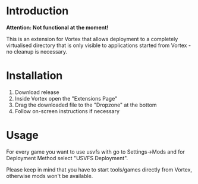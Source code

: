 # Introduction

**Attention: Not functional at the moment!**

This is an extension for Vortex that allows deployment to a completely virtualised directory that is only visible to applications started from Vortex - no cleanup is necessary.

# Installation

1. Download release
2. Inside Vortex open the "Extensions Page"
3. Drag the downloaded file to the "Dropzone" at the bottom
4. Follow on-screen instructions if necessary

# Usage

For every game you want to use usvfs with go to Settings->Mods and for Deployment Method select "USVFS Deployment".

Please keep in mind that you have to start tools/games directly from Vortex, otherwise mods won't be available.
